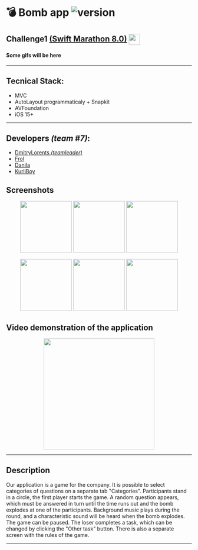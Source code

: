 # 💣 Bomb app ![version](https://img.shields.io/badge/v1.0-release-green?link=release)

## Challenge1 [(Swift Marathon 8.0)](https://t.me/swiftmarathon) <a href="url"><img src="https://github.com/DmitryLorents/Bomba-Challenge1/blob/dmitry/readmeFix/Bomba-Challenge1/SupportingFiles/Assets.xcassets/ReadmeFiles/swiftMarathon.imageset/swift%20Marathon.jpeg" height="auto" width="30" align="center"></a>

#### Some gifs will be here
---

## Tecnical Stack:

* MVC
* AutoLayout programmaticaly + Snapkit
* AVFoundation
* iOS 15+

---

## Developers *(team #7)*:

* [DmitryLorents *(teamleader)*](https://github.com/DmitryLorents)
* [Frol](https://github.com/AndrewFrolenkov)
* [Danila](https://github.com/DanilaBolshakov1999)
* [KurliBoy](https://github.com/GerashchenkoDmitry)

## Screenshots
<p align="center">
<img src="https://github.com/DmitryLorents/Bomba-Challenge1/blob/dmitry/readmeFix/Bomba-Challenge1/SupportingFiles/Assets.xcassets/ReadmeFiles/MainViewController.imageset/MainViewController.png" width="140"/> <img src="https://github.com/DmitryLorents/Bomba-Challenge1/blob/dmitry/readmeFix/Bomba-Challenge1/SupportingFiles/Assets.xcassets/ReadmeFiles/GameViewController.imageset/GameViewController.png" width="140"/>  <img src="https://github.com/DmitryLorents/Bomba-Challenge1/blob/dmitry/readmeFix/Bomba-Challenge1/SupportingFiles/Assets.xcassets/ReadmeFiles/AnimationGameViewController.imageset/AnimationGameViewController.png" width="140"/> 
</p>

<p align="center">
  <img src="https://github.com/DmitryLorents/Bomba-Challenge1/blob/dmitry/readmeFix/Bomba-Challenge1/SupportingFiles/Assets.xcassets/ReadmeFiles/GameEndViewController.imageset/GameEndViewController.png" width="140"/>  <img src="https://github.com/DmitryLorents/Bomba-Challenge1/blob/dmitry/readmeFix/Bomba-Challenge1/SupportingFiles/Assets.xcassets/ReadmeFiles/CategoryViewController.imageset/CategoryViewController.png" width="140"/>  <img src="https://github.com/DmitryLorents/Bomba-Challenge1/blob/dmitry/readmeFix/Bomba-Challenge1/SupportingFiles/Assets.xcassets/ReadmeFiles/RulesViewController.imageset/RulesViewController.png" width="140"/>
</p>

## Video demonstration of the application

<p align="center">
  <img src="https://github.com/DmitryLorents/Bomba-Challenge1/blob/dmitry/readmeFix/Bomba-Challenge1/SupportingFiles/Assets.xcassets/ReadmeFiles/GameAnimation.dataset/GameAnimation.gif" width="300"/>
</p>


---

## Description

Our application is a game for the company. It is possible to select categories of questions on a separate tab "Categories". Participants stand in a circle, the first player starts the game. A random question appears, which must be answered in turn until the time runs out and the bomb explodes at one of the participants. Background music plays during the round, and a characteristic sound will be heard when the bomb explodes. The game can be paused. The loser completes a task, which can be changed by clicking the "Other task" button. There is also a separate screen with the rules of the game.

---
